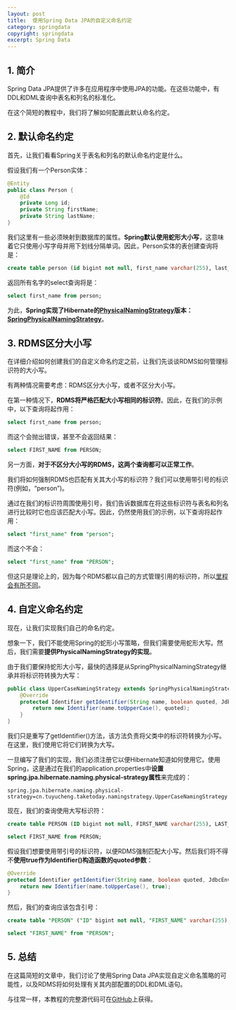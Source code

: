 ```yaml
---
layout: post
title:  使用Spring Data JPA的自定义命名约定
category: springdata
copyright: springdata
excerpt: Spring Data
---
```


## 1. 简介

Spring Data JPA提供了许多在应用程序中使用JPA的功能。在这些功能中，有DDL和DML查询中表名和列名的标准化。

在这个简短的教程中，我们将了解如何配置此默认命名约定。

## 2. 默认命名约定

首先，让我们看看Spring关于表名和列名的默认命名约定是什么。

假设我们有一个Person实体：

```java
@Entity
public class Person {
    @Id
    private Long id;
    private String firstName;
    private String lastName;
}
```

我们这里有一些必须映射到数据库的属性。**Spring默认使用蛇形大小写**，这意味着它只使用小写字母并用下划线分隔单词。因此，Person实体的表创建查询将是：

```sql
create table person (id bigint not null, first_name varchar(255), last_name varchar(255), primary key (id));
```

返回所有名字的select查询将是：

```sql
select first_name from person;
```

为此，**Spring实现了Hibernate的[PhysicalNamingStrategy](https://www.baeldung.com/hibernate-naming-strategy)版本：[SpringPhysicalNamingStrategy](https://github.com/spring-projects/spring-boot/blob/main/spring-boot-project/spring-boot/src/main/java/org/springframework/boot/orm/jpa/hibernate/SpringImplicitNamingStrategy.java)**。

## 3. RDMS区分大小写

在详细介绍如何创建我们的自定义命名约定之前，让我们先谈谈RDMS如何管理标识符的大小写。

有两种情况需要考虑：RDMS区分大小写，或者不区分大小写。

在第一种情况下，**RDMS将严格匹配大小写相同的标识符**。因此，在我们的示例中，以下查询将起作用：

```sql
select first_name from person;
```

而这个会抛出错误，甚至不会返回结果：

```sql
select FIRST_NAME from PERSON;
```

另一方面，**对于不区分大小写的RDMS，这两个查询都可以正常工作**。

我们将如何强制RDMS也匹配有关其大小写的标识符？我们可以使用带引号的标识符(例如，“person”)。

通过在我们的标识符周围使用引号，我们告诉数据库在将这些标识符与表名和列名进行比较时它也应该匹配大小写。因此，仍然使用我们的示例，以下查询将起作用：

```sql
select "first_name" from "person";
```

而这个不会：

```sql
select "first_name" from "PERSON";
```

但这只是理论上的，因为每个RDMS都以自己的方式管理引用的标识符，所以[里程会有所不同](https://www.alberton.info/dbms_identifiers_and_case_sensitivity.html)。

## 4. 自定义命名约定

现在，让我们实现我们自己的命名约定。

想象一下，我们不能使用Spring的蛇形小写策略，但我们需要使用蛇形大写。然后，我们需要**提供PhysicalNamingStrategy的实现**。

由于我们要保持蛇形大小写，最快的选择是从SpringPhysicalNamingStrategy继承并将标识符转换为大写：

```java
public class UpperCaseNamingStrategy extends SpringPhysicalNamingStrategy {
    @Override
    protected Identifier getIdentifier(String name, boolean quoted, JdbcEnvironment jdbcEnvironment) {
        return new Identifier(name.toUpperCase(), quoted);
    }
}
```

我们只是重写了getIdentifier()方法，该方法负责将父类中的标识符转换为小写。在这里，我们使用它将它们转换为大写。

一旦编写了我们的实现，我们必须注册它以便Hibernate知道如何使用它。使用Spring，这是通过在我们的application.properties中**设置spring.jpa.hibernate.naming.physical-strategy属性**来完成的：

```properties
spring.jpa.hibernate.naming.physical-strategy=cn.tuyucheng.taketoday.namingstrategy.UpperCaseNamingStrategy
```

现在，我们的查询使用大写标识符：

```sql
create table PERSON (ID bigint not null, FIRST_NAME varchar(255), LAST_NAME varchar(255), primary key (ID));

select FIRST_NAME from PERSON;
```

假设我们想要使用带引号的标识符，以便RDMS强制匹配大小写。然后我们将不得不**使用true作为Identifier()构造函数的quoted参数**：

```java
@Override
protected Identifier getIdentifier(String name, boolean quoted, JdbcEnvironment jdbcEnvironment) {
    return new Identifier(name.toUpperCase(), true);
}
```

然后，我们的查询应该包含引号：

```sql
create table "PERSON" ("ID" bigint not null, "FIRST_NAME" varchar(255), "LAST_NAME" varchar(255), primary key ("ID"));

select "FIRST_NAME" from "PERSON";
```

## 5. 总结

在这篇简短的文章中，我们讨论了使用Spring Data JPA实现自定义命名策略的可能性，以及RDMS将如何处理有关其内部配置的DDL和DML语句。

与往常一样，本教程的完整源代码可在[GitHub](https://github.com/tuyucheng7/taketoday-tutorial4j/tree/master/spring-data-modules)上获得。